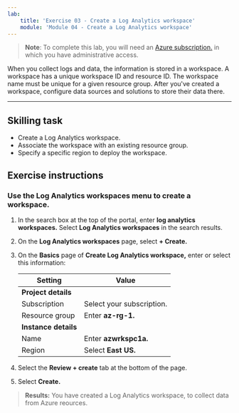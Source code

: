```yaml
---
lab:
    title: 'Exercise 03 - Create a Log Analytics workspace'
    module: 'Module 04 - Create a Log Analytics workspace'
---
```



>**Note**: To complete this lab, you will need an [Azure subscription.](https://azure.microsoft.com/en-us/free/?azure-portal=true) in which you have administrative access. 


When you collect logs and data, the information is stored in a workspace. A workspace has a unique workspace ID and resource ID. The workspace name must be unique for a given resource group. After you've created a workspace, configure data sources and solutions to store their data there. 

---

## Skilling task

- Create a Log Analytics workspace.
- Associate the workspace with an existing resource group.
- Specify a specific region to deploy the workspace.

## Exercise instructions 

### Use the Log Analytics workspaces menu to create a workspace.

1. In the search box at the top of the portal, enter **log analytics workspaces.** Select **Log Analytics workspaces** in the search results.

5. On the **Log Analytics workspaces** page, select **+ Create.**

6. On the **Basics** page of **Create Log Analytics workspace,** enter or select this information:
   
   |Setting|Value|
   |---|---|
   |**Project details**|
   |Subscription|Select your subscription.|
   |Resource group|Enter **az-rg-1.**|
   |**Instance details**|
   |Name|Enter **azwrkspc1a.**|
   |Region|Select **East US.**|

7. Select the **Review + create** tab at the bottom of the page.
  
8. Select **Create.**

> **Results:** You have created a Log Analytics workspace, to collect data from Azure reources.
